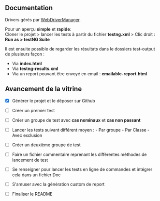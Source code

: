 ## Documentation
Drivers gérés par [WebDriverManager].  

Pour un aperçu **simple** et **rapide**:  
Cloner le projet > lancer les tests à partir du fichier **testng.xml** > Clic droit : **Run as > testNG Suite**



Il est ensuite possible de regarder les résultats dans le dossiers test-output de plusieurs façon :
- Via **index.html**
- Via **testng-results.xml**
- Via un report pouvant être envoyé en email : **emailable-report.html**



## Avancement de la vitrine
- [x] Générer le projet et le déposer sur Github
- [ ] Créer un premier test 
- [ ] Créer un groupe de test avec **cas nominaux** et **cas non passant**
- [ ] Lancer les tests suivant différent moyen :
        - Par groupe
        - Par Classe
        - Avec exclusion
- [ ] Créer un deuxième groupe de test
- [ ] Faire un fichier commentaire reprenant les différentes méthodes de lancement de test
- [ ] Se renseigner pour lancer les tests en ligne de commandes et intégrer cela dans un fichier Doc

- [ ] S'amuser avec la génération custom de report

- [ ] Finaliser le README


[WebDriverManager]: https://github.com/bonigarcia/webdrivermanager/